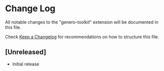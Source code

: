 # Change Log

All notable changes to the "genero-toolkit" extension will be documented in this file.

Check [Keep a Changelog](http://keepachangelog.com/) for recommendations on how to structure this file.

## [Unreleased]

- Initial release